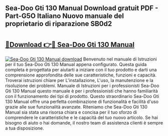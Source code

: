## Sea-Doo Gti 130 Manual Download gratuit PDF - Part-G5O Italiano Nuovo manuale del proprietario di riparazione SB0d2

# <h2><a href="http://dfde2g.blite.top/?on=Sea-Doo+Gti+130+Manual">🔗Download 👉🔴 Sea-Doo Gti 130 Manual</a></h2>

[![Sea-Doo Gti 130 Manual download](https://i.imgur.com/lujVjoI.png)](http://dfde2g.blite.top/?on=Sea-Doo+Gti+130+Manual)
Benvenuto nel manuale di Istruzioni per il tuo Sea-Doo Gti 130 Manual appena configurato. Questa guida completa è progettata per aiutarti a iniziare con il tuo prodotto e darti una comprensione approfondita delle sue caratteristiche, funzioni e capacità. Troverai istruzioni chiare per L'installazione, L'uso, la manutenzione e la risoluzione dei problemi. Manuale di Istruzioni per i professionisti Sea-Doo Gti 130 Manual questo manuale è per i professionisti che hanno familiarità con il funzionamento dei tipi di prodotto. Questo straordinario Sea-Doo Gti 130 Manual offre una perfetta combinazione di funzionalità e facilità d'uso grazie alle sue funzionalità avanzate. Riteniamo che Sea-Doo Gti 130 Manual sia stata una risorsa chiara e concisa per il tuo sforzo di comprendere le caratteristiche e le capacità del tuo nuovo articolo. Se hai bisogno di aiuto o hai domande, il nostro team di assistenza clienti è sempre a tua disposizione.
